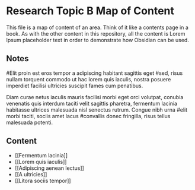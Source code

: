 # Research Topic B Map of Content
This file is a map of content of an area. Think of it like a contents page in a book. As with the other content in this repository, all the content is Lorem Ipsum placeholder text in order to demonstrate how Obsidian can be used.

## Notes
#Elit proin est eros tempor a adipiscing habitant sagittis eget #sed, risus nullam torquent commodo ut hac lorem quis iaculis, nostra posuere imperdiet facilisi ultricies suscipit fames cum penatibus. 

Diam curae netus iaculis mauris facilisi morbi eget orci volutpat, conubia venenatis quis interdum taciti velit sagittis pharetra, fermentum lacinia habitasse ultrices malesuada nisl senectus rutrum. Congue nibh urna #elit morbi taciti, sociis amet lacus #convallis donec fringilla, risus tellus malesuada potenti. 

## Content
- [[Fermentum lacinia]]
- [[Lorem quis iaculis]]
- [[Adipiscing aenean lectus]] 
- [[A ultricies]] 
- [[Litora sociis tempor]]